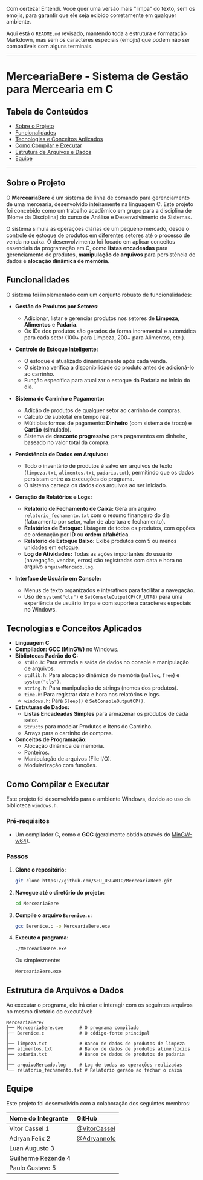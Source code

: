 Com certeza\! Entendi. Você quer uma versão mais "limpa" do texto, sem os emojis, para garantir que ele seja exibido corretamente em qualquer ambiente.

Aqui está o `README.md` revisado, mantendo toda a estrutura e formatação Markdown, mas sem os caracteres especiais (emojis) que podem não ser compatíveis com alguns terminais.

-----

# MerceariaBere - Sistema de Gestão para Mercearia em C

## Tabela de Conteúdos

  * [Sobre o Projeto](https://www.google.com/search?q=%23sobre-o-projeto)
  * [Funcionalidades](https://www.google.com/search?q=%23funcionalidades)
  * [Tecnologias e Conceitos Aplicados](https://www.google.com/search?q=%23tecnologias-e-conceitos-aplicados)
  * [Como Compilar e Executar](https://www.google.com/search?q=%23como-compilar-e-executar)
  * [Estrutura de Arquivos e Dados](https://www.google.com/search?q=%23estrutura-de-arquivos-e-dados)
  * [Equipe](https://www.google.com/search?q=%23equipe)

-----

## Sobre o Projeto

O **MerceariaBere** é um sistema de linha de comando para gerenciamento de uma mercearia, desenvolvido inteiramente na linguagem C. Este projeto foi concebido como um trabalho acadêmico em grupo para a disciplina de [Nome da Disciplina] do curso de Análise e Desenvolvimento de Sistemas.

O sistema simula as operações diárias de um pequeno mercado, desde o controle de estoque de produtos em diferentes setores até o processo de venda no caixa. O desenvolvimento foi focado em aplicar conceitos essenciais da programação em C, como **listas encadeadas** para gerenciamento de produtos, **manipulação de arquivos** para persistência de dados e **alocação dinâmica de memória**.

## Funcionalidades

O sistema foi implementado com um conjunto robusto de funcionalidades:

  * **Gestão de Produtos por Setores:**

      * Adicionar, listar e gerenciar produtos nos setores de **Limpeza**, **Alimentos** e **Padaria**.
      * Os IDs dos produtos são gerados de forma incremental e automática para cada setor (100+ para Limpeza, 200+ para Alimentos, etc.).

  * **Controle de Estoque Inteligente:**

      * O estoque é atualizado dinamicamente após cada venda.
      * O sistema verifica a disponibilidade do produto antes de adicioná-lo ao carrinho.
      * Função específica para atualizar o estoque da Padaria no início do dia.

  * **Sistema de Carrinho e Pagamento:**

      * Adição de produtos de qualquer setor ao carrinho de compras.
      * Cálculo de subtotal em tempo real.
      * Múltiplas formas de pagamento: **Dinheiro** (com sistema de troco) e **Cartão** (simulado).
      * Sistema de **desconto progressivo** para pagamentos em dinheiro, baseado no valor total da compra.

  * **Persistência de Dados em Arquivos:**

      * Todo o inventário de produtos é salvo em arquivos de texto (`limpeza.txt`, `alimentos.txt`, `padaria.txt`), permitindo que os dados persistam entre as execuções do programa.
      * O sistema carrega os dados dos arquivos ao ser iniciado.

  * **Geração de Relatórios e Logs:**

      * **Relatório de Fechamento de Caixa:** Gera um arquivo `relatorio_fechamento.txt` com o resumo financeiro do dia (faturamento por setor, valor de abertura e fechamento).
      * **Relatórios de Estoque:** Listagem de todos os produtos, com opções de ordenação por **ID** ou **ordem alfabética**.
      * **Relatório de Estoque Baixo:** Exibe produtos com 5 ou menos unidades em estoque.
      * **Log de Atividades:** Todas as ações importantes do usuário (navegação, vendas, erros) são registradas com data e hora no arquivo `arquivoMercado.log`.

  * **Interface de Usuário em Console:**

      * Menus de texto organizados e interativos para facilitar a navegação.
      * Uso de `system("cls")` e `SetConsoleOutputCP(CP_UTF8)` para uma experiência de usuário limpa e com suporte a caracteres especiais no Windows.

## Tecnologias e Conceitos Aplicados

  * **Linguagem C**
  * **Compilador:** **GCC (MinGW)** no Windows.
  * **Bibliotecas Padrão do C:**
      * `stdio.h`: Para entrada e saída de dados no console e manipulação de arquivos.
      * `stdlib.h`: Para alocação dinâmica de memória (`malloc`, `free`) e `system("cls")`.
      * `string.h`: Para manipulação de strings (nomes dos produtos).
      * `time.h`: Para registrar data e hora nos relatórios e logs.
      * `windows.h`: Para `Sleep()` e `SetConsoleOutputCP()`.
  * **Estruturas de Dados:**
      * **Listas Encadeadas Simples** para armazenar os produtos de cada setor.
      * `Structs` para modelar Produtos e Itens do Carrinho.
      * Arrays para o carrinho de compras.
  * **Conceitos de Programação:**
      * Alocação dinâmica de memória.
      * Ponteiros.
      * Manipulação de arquivos (File I/O).
      * Modularização com funções.

## Como Compilar e Executar

Este projeto foi desenvolvido para o ambiente Windows, devido ao uso da biblioteca `windows.h`.

### Pré-requisitos

  * Um compilador C, como o **GCC** (geralmente obtido através do [MinGW-w64](https://www.mingw-w64.org/)).

### Passos

1.  **Clone o repositório:**

    ```bash
    git clone https://github.com/SEU_USUARIO/MerceariaBere.git
    ```

2.  **Navegue até o diretório do projeto:**

    ```bash
    cd MerceariaBere
    ```

3.  **Compile o arquivo `Berenice.c`:**

    ```bash
    gcc Berenice.c -o MerceariaBere.exe
    ```

4.  **Execute o programa:**

    ```bash
    ./MerceariaBere.exe
    ```

    Ou simplesmente:

    ```bash
    MerceariaBere.exe
    ```

## Estrutura de Arquivos e Dados

Ao executar o programa, ele irá criar e interagir com os seguintes arquivos no mesmo diretório do executável:

```
MerceariaBere/
├── MerceariaBere.exe      # O programa compilado
├── Berenice.c             # O código-fonte principal
│
├── limpeza.txt            # Banco de dados de produtos de limpeza
├── alimentos.txt          # Banco de dados de produtos alimentícios
├── padaria.txt            # Banco de dados de produtos de padaria
│
├── arquivoMercado.log     # Log de todas as operações realizadas
└── relatorio_fechamento.txt # Relatório gerado ao fechar o caixa
```

## Equipe

Este projeto foi desenvolvido com a colaboração dos seguintes membros:

| Nome do Integrante | GitHub                                     |
| :----------------- | :----------------------------------------- |
| Vitor Cassel 1   | [@VitorCassel](https://www.google.com/search?q=https://github.com/VitorCassel)   |
| Adryan Felix 2   | [@Adryannofc](https://www.google.com/search?q=https://github.com/Adryannofc)   |
| Luan Augusto 3   
| Guilherme Rezende 4   
| Paulo Gustavo 5   

